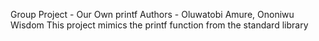 Group Project - Our Own printf
Authors - Oluwatobi Amure, Ononiwu Wisdom
This project mimics the printf function from the standard library
